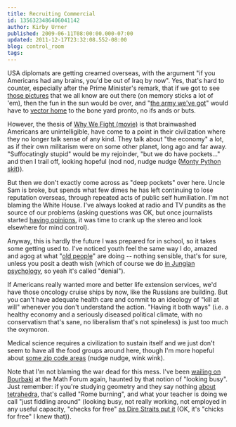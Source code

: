 ```yaml
---
title: Recruiting Commercial
id: 1356323486406041142
author: Kirby Urner
published: 2009-06-11T08:00:00.000-07:00
updated: 2011-12-17T23:32:08.552-08:00
blog: control_room
tags: 
---
```


USA diplomats are getting creamed overseas, with the argument "if you Americans had any brains, you'd be out of Iraq by now".  Yes, that's hard to counter, especially after the Prime Minister's remark, that if we got to see [those pictures](http://controlroom.blogspot.com/2009/04/future-of-image.html) that we all know are out there (on memory sticks a lot of 'em), then the fun in the sun would be over, and "[the army we've got](http://mybizmo.blogspot.com/2009/05/summer-marketing-campaign.html)" would have to [vector home](http://www.aljazeera.com/news/middleeast/2011/12/20111218513415803.html) to the bone yard pronto, no ifs ands or buts.

However, the thesis of [Why We Fight (movie)](http://mybizmo.blogspot.com/2006/03/why-we-fight-movie-review.html) is that brainwashed Americans are unintelligible, have come to a point in their civilization where they no longer talk sense of any kind.  They talk about "the economy" a lot, as if their own militarism were on some other planet, long ago and far away.  "Suffocatingly stupid" would be my rejoinder, "but we do have pockets..." and then I trail off, looking hopeful (nod nod, nudge nudge ([Monty Python skit](http://www.youtube.com/watch?v=ona-RhLfRfc&feature=related))).

But then we don't exactly come across as "deep pockets" over here.  Uncle Sam is broke, but spends what few dimes he has left continuing to lose reputation overseas, through repeated acts of public self humiliation.  I'm not blaming the White House.  I've always looked at radio and TV pundits as the source of our problems (asking questions was OK, but once journalists started [having opinions](http://worldgame.blogspot.com/2007/05/live-from-baghdad-movie-review.html), it was time to crank up the stereo and look elsewhere for mind control).

Anyway, this is hardly the future I was prepared for in school, so it takes some getting used to.  I've noticed youth feel the same way I do, amazed and agog at what "[old people](http://mybizmo.blogspot.com/2009/05/summer-marketing-campaign.html)" are doing -- nothing sensible, that's for sure, unless you posit a death wish (which of course we do [in Jungian psychology](http://worldgame.blogspot.com/2009/05/with-friends-of-jung.html), so yeah it's called "denial").

If Americans really wanted more and better life extension services, we'd have those oncology cruise ships by now, like the Russians are building.  But you can't have adequate health care and commit to an ideology of "kill at will" whenever you don't understand the action.  "Having it both ways" (i.e. a healthy economy and a seriously diseased political climate, with no conservatism that's sane, no liberalism that's not spineless) is just too much the oxymoron.

Medical science requires a civilization to sustain itself and we just don't seem to have all the food groups around here, though I'm more hopeful about [some zip code areas](http://worldgame.blogspot.com/2009/09/forced-march.html) (nudge nudge, wink wink).

Note that I'm not blaming the war dead for this mess.  I've been [wailing on Bourbaki](http://mathforum.org/kb/thread.jspa?threadID=1953263&tstart=0) at the Math Forum again, haunted by that notion of "looking busy".  Just remember:  if you're studying geometry and they say nothing [about tetrahedra](http://mybizmo.blogspot.com/search?q=tetrahedron), that's called "Rome burning", and what your teacher is doing we call "just fiddling around" (looking busy, not really working, not employed in any useful capacity, "checks for free" [as Dire Straits put it](http://www.guntheranderson.com/v/data/moneyfor.htm) (OK, it's "chicks for free" I knew that)).